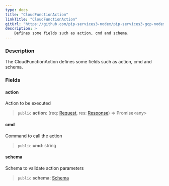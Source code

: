 ```yaml
---
type: docs
title: "CloudFunctionAction"
linkTitle: "CloudFunctionAction"
gitUrl: "https://github.com/pip-services3-nodex/pip-services3-gcp-nodex"
description: >
    Defines some fields such as action, cmd and schema.
---
```


### Description

The CloudFunctionAction defines some fields such as action, cmd and schema.

### Fields

<span class="hide-title-link">

#### action
Action to be executed
> `public` **action**: (req: [Request](https://expressjs.com/ru/api.html#req), res: [Response](https://expressjs.com/ru/api.html#res)) => Promise\<any\>

#### cmd
Command to call the action
> `public` **cmd**: string

#### schema
Schema to validate action parameters
> `public` **schema**: [Schema](../../../commons/validate/schema)

</span>
